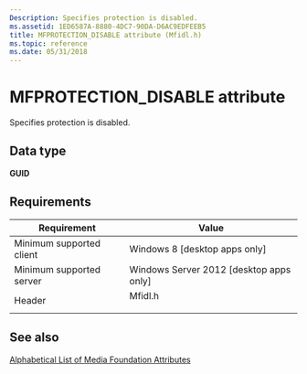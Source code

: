 ```yaml
---
Description: Specifies protection is disabled.
ms.assetid: 1ED6587A-8880-4DC7-90DA-D6AC9EDFEEB5
title: MFPROTECTION_DISABLE attribute (Mfidl.h)
ms.topic: reference
ms.date: 05/31/2018
---
```


# MFPROTECTION\_DISABLE attribute

Specifies protection is disabled.

## Data type

**GUID**

## Requirements



| Requirement | Value |
|-------------------------------------|------------------------------------------------------------------------------------|
| Minimum supported client<br/> | Windows 8 \[desktop apps only\]<br/>                                         |
| Minimum supported server<br/> | Windows Server 2012 \[desktop apps only\]<br/>                               |
| Header<br/>                   | <dl> <dt>Mfidl.h</dt> </dl> |



## See also

<dl> <dt>

[Alphabetical List of Media Foundation Attributes](alphabetical-list-of-media-foundation-attributes.md)
</dt> </dl>

 

 




